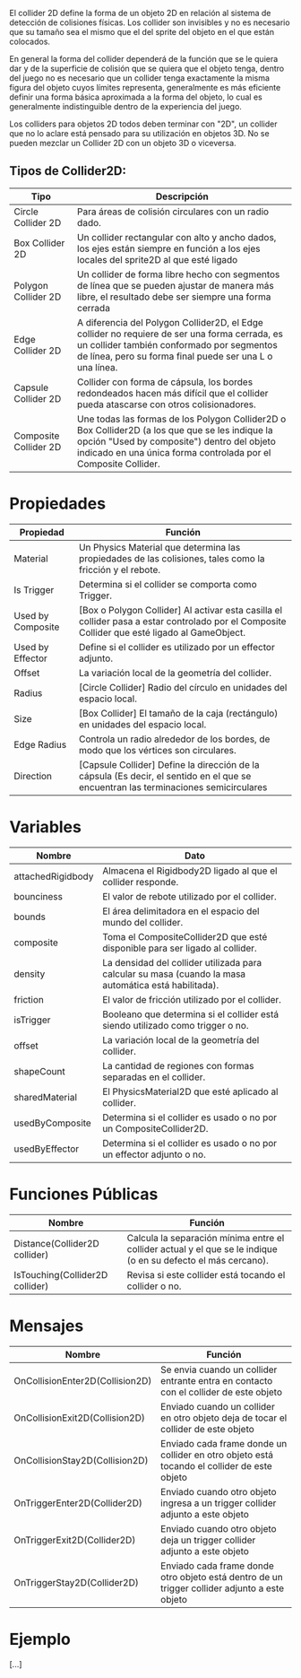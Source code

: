 El collider 2D define la forma de un objeto 2D en relación al sistema de detección de colisiones físicas. Los collider son invisibles y no es necesario que su tamaño sea el mismo que el del sprite del objeto en el que están colocados.

En general la forma del collider dependerá de la función que se le quiera dar y de la superficie de colisión que se quiera que el objeto tenga, dentro del juego no es necesario que un collider tenga exactamente la misma figura del objeto cuyos límites representa, generalmente es más eficiente definir una forma básica aproximada a la forma del objeto, lo cual es generalmente indistinguible dentro de la experiencia del juego.

Los colliders para objetos 2D todos deben terminar con "2D", un collider que no lo aclare está pensado para su utilización en objetos 3D. No se pueden mezclar un Collider 2D con un objeto 3D o viceversa.

## Tipos de Collider2D:
Tipo | Descripción
------------ | -------------
Circle Collider 2D | Para áreas de colisión circulares con un radio dado.
Box Collider 2D | Un collider rectangular con alto y ancho dados, los ejes están siempre en función a los ejes locales del sprite2D al que esté ligado
Polygon Collider 2D | Un collider de forma libre hecho con segmentos de línea que se pueden ajustar de manera más libre, el resultado debe ser siempre una forma cerrada
Edge Collider 2D | A diferencia del Polygon Collider2D, el Edge collider no requiere de ser una forma cerrada, es un collider también conformado por segmentos de línea, pero su forma final puede ser una L o una línea.
Capsule Collider 2D | Collider con forma de cápsula, los bordes redondeados hacen más difícil que el collider pueda atascarse con otros colisionadores.
Composite Collider 2D | Une todas las formas de los Polygon Collider2D o Box Collider2D (a los que que se les indique la opción "Used by composite") dentro del objeto indicado en una única forma controlada por el Composite Collider.

# Propiedades
Propiedad | Función
------------ | -------------
Material | Un Physics Material que determina las propiedades de las colisiones, tales como la fricción y el rebote.
Is Trigger | Determina si el collider se comporta como Trigger.
Used by Composite | [Box o Polygon Collider] Al activar esta casilla el collider pasa a estar controlado por el Composite Collider que esté ligado al GameObject.
Used by Effector | Define si el collider es utilizado por un effector adjunto.
Offset | La variación local de la geometría del collider.
Radius | [Circle Collider] Radio del círculo en unidades del espacio local.
Size | [Box Collider] El tamaño de la caja (rectángulo) en unidades del espacio local.
Edge Radius | Controla un radio alrededor de los bordes, de modo que los vértices son circulares.
Direction | [Capsule Collider] Define la dirección de la cápsula (Es decir, el sentido en el que se encuentran las terminaciones semicirculares

# Variables
Nombre | Dato
------------ | -------------
attachedRigidbody | Almacena el Rigidbody2D ligado al que el collider responde.
bounciness | El valor de rebote utilizado por el collider.
bounds | El área delimitadora en el espacio del mundo del collider.
composite |	Toma el CompositeCollider2D que esté disponible para ser ligado al collider.
density |	La densidad del collider utilizada para calcular su masa (cuando la masa automática está habilitada).
friction |	El valor de fricción utilizado por el collider.
isTrigger | Booleano que determina si el collider está siendo utilizado como trigger o no.
offset | La variación local de la geometría del collider.
shapeCount | La cantidad de regiones con formas separadas en el collider.
sharedMaterial | El PhysicsMaterial2D que esté aplicado al collider.
usedByComposite | Determina si el collider es usado o no por un CompositeCollider2D.
usedByEffector | Determina si el collider es usado o no por un effector adjunto o no.

# Funciones Públicas
Nombre | Función
------------ | -------------
Distance(Collider2D collider) | Calcula la separación mínima entre el collider actual y el que se le indique (o en su defecto el más cercano).
IsTouching(Collider2D collider) | Revisa si este collider está tocando el collider o no.

# Mensajes

Nombre | Función
------------ | -------------
OnCollisionEnter2D(Collision2D) | Se envia cuando un collider entrante entra en contacto con el collider de este objeto
OnCollisionExit2D(Collision2D) | Enviado cuando un collider en otro objeto deja de tocar el collider de este objeto
OnCollisionStay2D(Collision2D) | Enviado cada frame donde un collider en otro objeto está tocando el collider de este objeto
OnTriggerEnter2D(Collider2D) | Enviado cuando otro objeto ingresa a un trigger collider adjunto a este objeto
OnTriggerExit2D(Collider2D) | Enviado cuando otro objeto deja un trigger collider adjunto a este objeto
OnTriggerStay2D(Collider2D) | Enviado cada frame donde otro objeto está dentro de un trigger collider adjunto a este objeto

# Ejemplo
[...]
